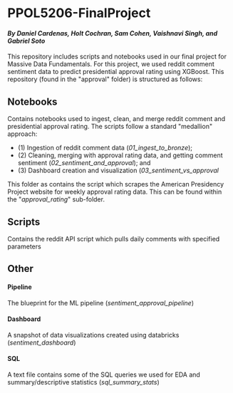 # PPOL5206-FinalProject
#### *By  Daniel Cardenas, Holt Cochran, Sam Cohen, Vaishnavi Singh, and Gabriel Soto* ####
This repository includes scripts and notebooks used in our final project for Massive Data Fundamentals. For this project, we used reddit comment sentiment data to predict presidential approval rating using XGBoost. This repository (found in the "approval" folder) is structured as follows:

## Notebooks
Contains notebooks used to ingest, clean, and merge reddit comment and presidential approval rating. The scripts follow a standard "medallion" approach: 
- (1) Ingestion of reddit comment data (*01_ingest_to_bronze*);
- (2) Cleaning, merging with approval rating data, and getting comment sentiment (*02_sentiment_and_approval*); and
- (3) Dashboard creation and visualization (*03_sentiment_vs_approval*

This folder as contains the script which scrapes the American Presidency Project website for weekly approval rating data. This can be found within the "*approval_rating*" sub-folder.

## Scripts
Contains the reddit API script which pulls daily comments with specified parameters

## Other
#### Pipeline
The blueprint for the ML pipeline (*sentiment_approval_pipeline*)

#### Dashboard
A snapshot of data visualizations created using databricks (*sentiment_dashboard*)

#### SQL
A text file contains some of the SQL queries we used for EDA and summary/descriptive statistics (*sql_summary_stats*)


